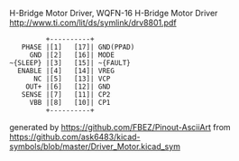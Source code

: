 H-Bridge Motor Driver, WQFN-16
H-Bridge Motor Driver
http://www.ti.com/lit/ds/symlink/drv8801.pdf


	         +----------+
	   PHASE |[1]   [17]| GND(PPAD)
	     GND |[2]   [16]| MODE
	~{SLEEP} |[3]   [15]| ~{FAULT}
	  ENABLE |[4]   [14]| VREG
	      NC |[5]   [13]| VCP
	    OUT+ |[6]   [12]| GND
	   SENSE |[7]   [11]| CP2
	     VBB |[8]   [10]| CP1
	         +----------+


generated by https://github.com/FBEZ/Pinout-AsciiArt from https://github.com/ask6483/kicad-symbols/blob/master/Driver_Motor.kicad_sym